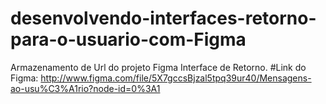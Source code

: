 # desenvolvendo-interfaces-retorno-para-o-usuario-com-Figma
Armazenamento de Url do projeto Figma Interface de Retorno.
#Link do Figma:
http://www.figma.com/file/5X7gccsBjzal5tpq39ur40/Mensagens-ao-usu%C3%A1rio?node-id=0%3A1
